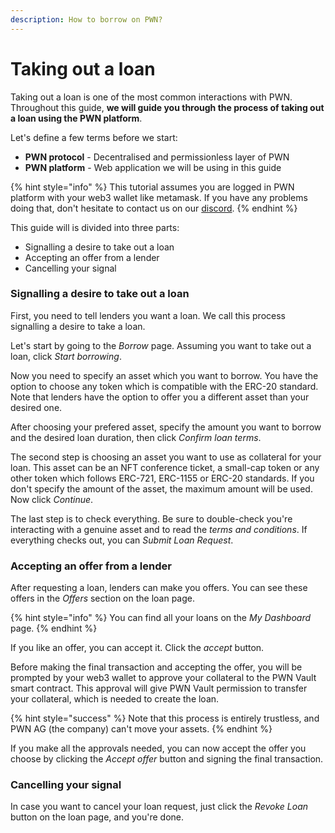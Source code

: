 ```yaml
---
description: How to borrow on PWN?
---
```


# Taking out a loan

Taking out a loan is one of the most common interactions with PWN. Throughout this guide, **we will guide you through the process of taking out a loan using the PWN platform**.

Let's define a few terms before we start:

* **PWN protocol** - Decentralised and permissionless layer of PWN
* **PWN platform** - Web application we will be using in this guide

{% hint style="info" %}
This tutorial assumes you are logged in PWN platform with your web3 wallet like metamask. If you have any problems doing that, don't hesitate to contact us on our [discord](https://discord.gg/8WHnTj9HPn).
{% endhint %}

This guide will is divided into three parts:

* Signalling a desire to take out a loan
* Accepting an offer from a lender
* Cancelling your signal

### Signalling a desire to take out a loan

First, you need to tell lenders you want a loan. We call this process signalling a desire to take a loan.&#x20;

Let's start by going to the _Borrow_ page. Assuming you want to take out a loan, click _Start borrowing_.&#x20;

Now you need to specify an asset which you want to borrow. You have the option to choose any token which is compatible with the ERC-20 standard. Note that lenders have the option to offer you a different asset than your desired one.&#x20;

After choosing your prefered asset, specify the amount you want to borrow and the desired loan duration, then click _Confirm loan terms_.

The second step is choosing an asset you want to use as collateral for your loan. This asset can be an NFT conference ticket, a small-cap token or any other token which follows ERC-721, ERC-1155 or ERC-20 standards. If you don't specify the amount of the asset, the maximum amount will be used. Now click _Continue_.

The last step is to check everything. Be sure to double-check you're interacting with a genuine asset and to read the _terms and conditions_. If everything checks out, you can _Submit Loan Request_.

### Accepting an offer from a lender

After requesting a loan, lenders can make you offers. You can see these offers in the _Offers_ section on the loan page.&#x20;

{% hint style="info" %}
You can find all your loans on the _My Dashboard_ page.&#x20;
{% endhint %}

If you like an offer, you can accept it. Click the _accept_ button.&#x20;

Before making the final transaction and accepting the offer, you will be prompted by your web3 wallet to approve your collateral to the PWN Vault smart contract. This approval will give PWN Vault permission to transfer your collateral, which is needed to create the loan.&#x20;

{% hint style="success" %}
Note that this process is entirely trustless, and PWN AG (the company) can't move your assets.
{% endhint %}

If you make all the approvals needed, you can now accept the offer you choose by clicking the _Accept offer_ button and signing the final transaction.&#x20;

### Cancelling your signal

In case you want to cancel your loan request, just click the _Revoke Loan_ button on the loan page, and you're done.&#x20;
